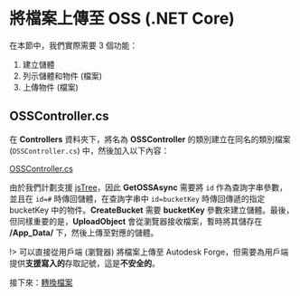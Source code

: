 # 將檔案上傳至 OSS (.NET Core)

在本節中，我們實際需要 3 個功能：

1. 建立儲體
2. 列示儲體和物件 (檔案)
3. 上傳物件 (檔案)

## OSSController.cs

在 **Controllers** 資料夾下，將名為 **OSSController** 的類別建立在同名的類別檔案 (`OSSController.cs`) 中，然後加入以下內容：

[OSSController.cs](_snippets/viewmodels/netcore/OSSController.cs ':include :type=code csharp')

由於我們計劃支援 [jsTree](https://www.jstree.com/)，因此 **GetOSSAsync** 需要將 `id` 作為查詢字串參數，並且在 `id=#` 時傳回儲體，在查詢字串中 `id=bucketKey` 時傳回傳遞的指定 bucketKey 中的物件。**CreateBucket** 需要 **bucketKey** 參數來建立儲體。最後，但同樣重要的是，**UploadObject** 會從瀏覽器接收檔案，暫時將其儲存在 **/App_Data/** 下，然後上傳至對應的儲體。

!> 可以直接從用戶端 (瀏覽器) 將檔案上傳至 Autodesk Forge，但需要為用戶端提供**支援寫入的**存取記號，這是**不安全的**。

接下來：[轉換檔案](/zh-TW/modelderivative/translate/)
